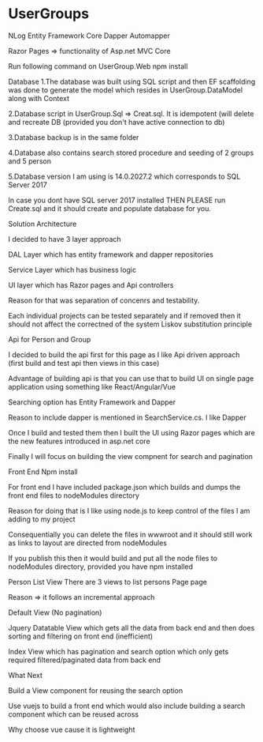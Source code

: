 # UserGroups

NLog
Entity Framework Core 
Dapper
Automapper

Razor Pages => functionality of Asp.net MVC Core

Run following command on UserGroup.Web
npm install 


Database
1.The database was built using SQL script and then EF scaffolding was done to generate the model which resides in UserGroup.DataModel along with Context

2.Database script in UserGroup.Sql => Creat.sql. It is idempotent (will delete and recreate DB (provided you don't have active connection to db)

3.Database backup is in the same folder

4.Database also contains search stored procedure and seeding of 2 groups and 5 person

5.Database version I am using is 14.0.2027.2 which corresponds to SQL Server 2017

In case you dont have SQL server 2017 installed THEN PLEASE run Create.sql and it should create and populate database for you.


Solution Architecture

I decided to have 3 layer approach

DAL Layer which has entity framework and dapper repositories

Service Layer which has business logic

UI layer which has Razor pages and Api controllers

Reason for that was separation of concenrs and testability.

Each individual projects can be tested separately and if removed then it should not affect the correctned of the system Liskov substitution principle

Api for Person and Group

I decided to build the api first for this page as I like Api driven approach (first build and test api then views in this case)

Advantage of building api is that you can use that to build UI on single page application using something like React/Angular/Vue


Searching option has Entity Framework and Dapper

Reason to include dapper is mentioned in SearchService.cs. I like Dapper


Once I build and tested them then I built the UI using Razor pages which are the new features introduced in asp.net core

Finally I will focus on building the view compnent for search and pagination


Front End Npm install

For front end I have included package.json which builds and dumps the front end files to nodeModules directory

Reason for doing that is I like using node.js to keep control of the files I am adding to my project

Consequentially you can delete the files in wwwroot and it should still work as links to layout are directed from nodeModules

If you publish this then it would build and put all the node files to nodeModules directory, provided you have npm installed


Person List View
There are 3 views to list persons Page page

Reason => it follows an incremental approach

Default View (No pagination)

Jquery Datatable View which gets all the data from back end and then does sorting and filtering on front end (inefficient)

Index View which has pagination and search option which only gets required filtered/paginated data from back end

What Next

Build a View component for reusing the search option

Use vuejs to build a front end which would also include building a search component which can be reused across

Why choose vue cause it is lightweight

